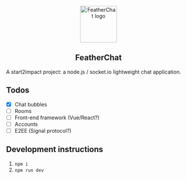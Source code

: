 <p align="center"><a href="https://featherchat.com" target="_blank" rel="noopener noreferrer"><img width="100" src="https://featherchat.com/feather.svg" alt="FeatherChat logo"></a></p>

<h2 align="center">FeatherChat</h2>

A start2impact project: a node.js / socket.io lightweight chat application.

## Todos

- [x] Chat bubbles
- [ ] Rooms
- [ ] Front-end framework (Vue/React?)
- [ ] Accounts
- [ ] E2EE (Signal protocol?)

## Development instructions

1. `npm i`
2. `npm run dev`
